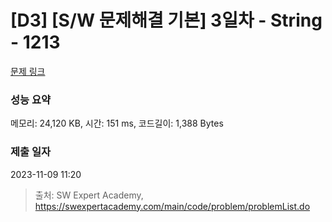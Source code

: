 # [D3] [S/W 문제해결 기본] 3일차 - String - 1213 

[문제 링크](https://swexpertacademy.com/main/code/problem/problemDetail.do?contestProbId=AV14P0c6AAUCFAYi) 

### 성능 요약

메모리: 24,120 KB, 시간: 151 ms, 코드길이: 1,388 Bytes

### 제출 일자

2023-11-09 11:20



> 출처: SW Expert Academy, https://swexpertacademy.com/main/code/problem/problemList.do